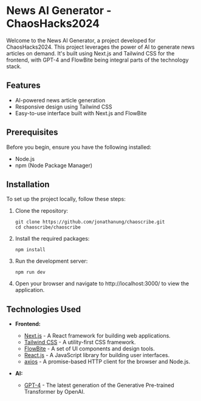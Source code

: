 # News AI Generator - ChaosHacks2024

Welcome to the News AI Generator, a project developed for ChaosHacks2024. This project leverages the power of AI to generate news articles on demand. It's built using Next.js and Tailwind CSS for the frontend, with GPT-4 and FlowBite being integral parts of the technology stack.

## Features

- AI-powered news article generation
- Responsive design using Tailwind CSS
- Easy-to-use interface built with Next.js and FlowBite

## Prerequisites

Before you begin, ensure you have the following installed:

- Node.js
- npm (Node Package Manager)

## Installation

To set up the project locally, follow these steps:

1. Clone the repository:

   ```
   git clone https://github.com/jonathanung/chaoscribe.git
   cd chaoscribe/chaoscribe
   ```

2. Install the required packages:

   ```
   npm install
   ```

3. Run the development server:

   ```
   npm run dev
   ```

4. Open your browser and navigate to http://localhost:3000/ to view the application.

## Technologies Used

- **Frontend:**
  - [Next.js](https://nextjs.org/) - A React framework for building web applications.
  - [Tailwind CSS](https://tailwindcss.com/) - A utility-first CSS framework.
  - [FlowBite](https://flowbite.com/) - A set of UI components and design tools.
  - [React.js](https://reactjs.org/) - A JavaScript library for building user interfaces.
  - [axios](https://axios-http.com/) - A promise-based HTTP client for the browser and Node.js.

- **AI:**
  - [GPT-4](https://openai.com/gpt-4) - The latest generation of the Generative Pre-trained Transformer by OpenAI.

